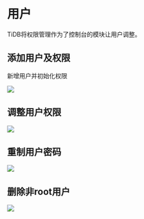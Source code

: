 

# 用户

TiDB将权限管理作为了控制台的模块让用户调整。

## 添加用户及权限

新增用户并初始化权限

![](http://tidb-docs.cn-bj.ufileos.com/usercreate001.png)

## 调整用户权限

![](http://tidb-docs.cn-bj.ufileos.com/modyifyuser001.png)

## 重制用户密码

![](http://tidb-docs.cn-bj.ufileos.com/resetpw001.png)

## 删除非root用户

![](http://tidb-docs.cn-bj.ufileos.com/deleteuser001.png)

